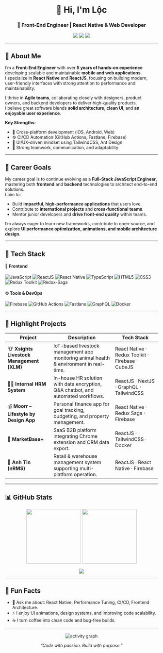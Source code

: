 <h1 align="center">👋 Hi, I'm Lộc</h1>
<h3 align="center">🌈 Front-End Engineer | React Native & Web Developer</h3>

<p align="center">
  <a href="mailto:lnqdlocjob@gmail.com"><img src="https://img.shields.io/badge/Gmail-D14836?style=flat-square&logo=gmail&logoColor=white" /></a>
  <a href="https://www.linkedin.com/in/lnqdloc/"><img src="https://img.shields.io/badge/LinkedIn-0077B5?style=flat-square&logo=linkedin&logoColor=white" /></a>
  <a href="https://github.com/lnqdloc"><img src="https://img.shields.io/github/followers/lnqdloc?label=Follow&style=social" /></a>
</p>

---

## 🧭 About Me

I’m a **Front-End Engineer** with over **5 years of hands-on experience** developing scalable and maintainable **mobile and web applications**.  
I specialize in **React Native** and **ReactJS**, focusing on building modern, user-friendly interfaces with strong attention to performance and maintainability.

I thrive in **Agile teams**, collaborating closely with designers, product owners, and backend developers to deliver high-quality products.  
I believe great software blends **solid architecture**, **clean UI**, and **an enjoyable user experience**.

**Key Strengths:**
- 📱 Cross-platform development (iOS, Android, Web)
- ⚙️ CI/CD Automation (GitHub Actions, Fastlane, Firebase)
- 🎨 UI/UX-driven mindset using TailwindCSS, Ant Design
- 💬 Strong teamwork, communication, and adaptability

---

## 🎯 Career Goals

My career goal is to continue evolving as a **Full-Stack JavaScript Engineer**, mastering both **frontend** and **backend** technologies to architect end-to-end solutions.  
I aim to:
- Build **impactful, high-performance applications** that users love.
- Contribute to **international projects** and **cross-functional teams**.
- Mentor junior developers and **drive front-end quality** within teams.

I’m always eager to learn new frameworks, contribute to open-source, and explore **UI performance optimization, animations, and mobile architecture design**.

---

## 🧰 Tech Stack

#### 🎨 Frontend
![JavaScript](https://img.shields.io/badge/JavaScript-F7DF1E?style=for-the-badge&logo=javascript&logoColor=black)
![ReactJS](https://img.shields.io/badge/ReactJS-20232A?style=for-the-badge&logo=react&logoColor=61DAFB)
![React Native](https://img.shields.io/badge/React_Native-20232A?style=for-the-badge&logo=react&logoColor=61DAFB)
![TypeScript](https://img.shields.io/badge/TypeScript-007ACC?style=for-the-badge&logo=typescript&logoColor=white)
![HTML5](https://img.shields.io/badge/HTML5-E34F26?style=for-the-badge&logo=html5&logoColor=white)
![CSS3](https://img.shields.io/badge/CSS3-1572B6?style=for-the-badge&logo=css3&logoColor=white)
![Redux Toolkit](https://img.shields.io/badge/Redux_Toolkit-764ABC?style=for-the-badge&logo=redux&logoColor=white)
![Redux-Saga](https://img.shields.io/badge/Redux--Saga-764ABC?style=for-the-badge&logo=redux&logoColor=white)

#### ⚙️ Tools & DevOps
![Firebase](https://img.shields.io/badge/Firebase-ffca28?style=for-the-badge&logo=firebase&logoColor=black)
![GitHub Actions](https://img.shields.io/badge/GitHub_Actions-2088FF?style=for-the-badge&logo=github-actions&logoColor=white)
![Fastlane](https://img.shields.io/badge/Fastlane-00F200?style=for-the-badge&logo=fastlane&logoColor=white)
![GraphQL](https://img.shields.io/badge/GraphQL-E434AA?style=for-the-badge&logo=graphql&logoColor=white)
![Docker](https://img.shields.io/badge/Docker-2496ED?style=for-the-badge&logo=docker&logoColor=white)

---

## 🌟 Highlight Projects

| Project | Description | Tech Stack |
|----------|--------------|-------------|
| 🐮 **Xsights Livestock Management (XLM)** | IoT-based livestock management app monitoring animal health & environment in real-time. | React Native · Redux Toolkit · Firebase · CubeJS |
| 🧑‍💼 **Internal HRM System** | In-house HR solution with data encryption, Q&A chatbot, and automated workflows. | ReactJS · NextJS · GraphQL · TailwindCSS |
| 💰 **Moorr – Lifestyle by Design App** | Personal finance app for goal tracking, budgeting, and property management. | React Native · Redux Saga · Firebase |
| 🧩 **MarketBase+** | SaaS B2B platform integrating Chrome extension and CRM data export. | ReactJS · TailwindCSS · Docker |
| 🧺 **Anh Tin (nRMS)** | Retail & warehouse management system supporting multi-platform operation. | ReactJS · React Native · Firebase |

---

## 📊 GitHub Stats

<p align="center">
  <img height="180em" src="https://github-readme-stats.vercel.app/api?username=lnqdloc&show_icons=true&theme=tokyonight&hide_border=true&count_private=true" />
  <img height="180em" src="https://github-readme-streak-stats.herokuapp.com/?user=lnqdloc&theme=tokyonight&hide_border=true" />
</p>

<p align="center">
  <img src="https://github-readme-stats.vercel.app/api/top-langs/?username=lnqdloc&layout=compact&theme=tokyonight&hide_border=true" />
</p>

---

## 🧩 Fun Facts
- 💬 Ask me about: React Native, Performance Tuning, CI/CD, Frontend Architecture.  
- ⚡ I enjoy UI animations, design systems, and improving code scalability.  
- ☕ I turn coffee into clean code and bug-free builds.

---

<p align="center">
  <img src="https://github-readme-activity-graph.cyclic.app/graph?username=lnqdloc&theme=github-dark&area=true" alt="activity graph" />
</p>

<p align="center">
  <i>“Code with passion. Build with purpose.”</i>
</p>
